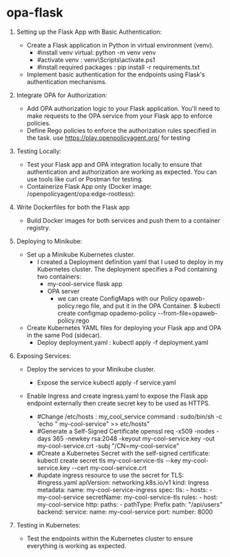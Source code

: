 # opa-flask

1. Setting up the Flask App with Basic Authentication:
    - Create a Flask application in Python in virtual environment (venv).
         - #install venv virtual: python -m venv venv 
         - #activate venv : venv\Scripts\activate.ps1
         - #install required packages : pip install -r requirements.txt
    - Implement basic authentication for the endpoints using Flask's authentication mechanisms.

2. Integrate OPA for Authorization:
    - Add OPA authorization logic to your Flask application. You'll need to make requests to the OPA service from your Flask app to enforce policies.
    - Define Rego policies to enforce the authorization rules specified in the task.
        use https://play.openpolicyagent.org/ for testing 

3. Testing Locally:
    - Test your Flask app and OPA integration locally to ensure that authentication and authorization are working as expected. You can use tools like curl or Postman for testing.
    - Containerize Flask App only (Docker image: /openpolicyagent/opa:edge-rootless):

4. Write Dockerfiles for both the Flask app 
    - Build Docker images for both services and push them to a container registry.

5. Deploying to Minikube:
    - Set up a Minikube Kubernetes cluster.
        - I created a Deployment definition yaml that I used to deploy in my Kubernetes cluster. The deployment specifies a Pod containing two containers:
            - my-cool-service flask app
            - OPA server 
               - we can create ConfigMaps with our Policy opaweb-policy.rego file, and put it in the OPA Container.
                    $ kubectl create configmap opademo-policy --from-file=opaweb-policy.rego
    - Create Kubernetes YAML files for deploying your Flask app and OPA in the same Pod (sidecar).
        - Deploy deployment.yaml :
            kubectl apply -f deployment.yaml 

6. Exposing Services:
    - Deploy the services to your Minikube cluster.
        - Expose the service 
            kubectl apply -f service.yaml

    - Enable Ingress and create ingress.yaml to expose the Flask app endpoint externally then create secret key to be used as  HTTPS.
        - #Change /etc/hosts : <minikubeId>   my_cool_service
           command : sudo/bin/sh -c 'echo "<minikubeId> my-cool-service" >> etc/hosts"
        - #Generate a Self-Signed Certificate 
            openssl req -x509 -nodes -days 365 -newkey rsa:2048 -keyout my-cool-service.key -out my-cool-service.crt -subj "/CN=my-cool-service"
        - #Create a Kubernetes Secret with the self-signed certificate:
            kubectl create secret tls my-cool-service-tls --key my-cool-service.key --cert my-cool-service.crt
        - #update ingress resource to use the secret for TLS:
                #ingress.yaml
                apiVersion: networking.k8s.io/v1
                kind: Ingress
                metadata:
                name: my-cool-service-ingress
                spec:
                tls:
                - hosts:
                    - my-cool-service
                    secretName: my-cool-service-tls
                rules:
                - host: my-cool-service
                    http:
                    paths:
                    - pathType: Prefix
                        path: "/api/users"
                        backend:
                        service:
                            name: my-cool-service
                            port:
                            number: 8000


7. Testing in Kubernetes:
    - Test the endpoints within the Kubernetes cluster to ensure everything is working as expected.